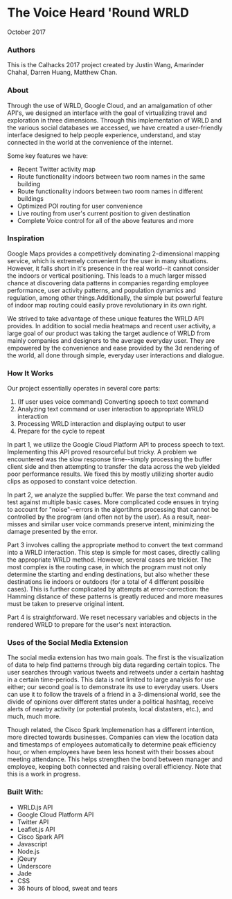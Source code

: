 # The Voice Heard 'Round WRLD

October 2017

### Authors
This is the Calhacks 2017 project created by Justin Wang, Amarinder Chahal, Darren Huang, Matthew Chan. 

### About
Through the use of WRLD, Google Cloud, and an amalgamation of other API's, we designed an interface with the goal of virtualizing travel and exploration in three dimensions.  Through this implementation of WRLD and the various social databases we accessed, we have created a user-friendly interface designed to help people experience, understand, and stay connected in the world at the convenience of the internet.

Some key features we have:

- Recent Twitter activity map
- Route functionality indoors between two room names in the same building
- Route functionality indoors between two room names in different buildings
- Optimized POI routing for user convenience
- Live routing from user's current position to given destination
- Complete Voice control for all of the above features and more

### Inspiration

Google Maps provides a competitively dominating 2-dimensional mapping service, which is extremely convenient for the user in many situations. However, it falls short in it's presence in the real world--it cannot consider the indoors or vertical positioning. This leads to a much larger missed chance at discovering data patterns in companies regarding employee performance, user activity patterns, and population dynamics and regulation, among other things.Additionally, the simple but powerful feature of indoor map routing could easily prove revolutionary in its own right.

We strived to take advantage of these unique features the WRLD API provides. In addition to social media heatmaps and recent user activity, a large goal of our product was taking the target audience of WRLD from mainly companies and designers to the average everyday user. They are empowered by the convenience and ease provided by the 3d rendering of the world, all done through simple, everyday user interactions and dialogue. 

### How It Works

Our project essentially operates in several core parts:

1. (If user uses voice command) Converting speech to text command
2. Analyzing text command or user interaction to appropriate WRLD interaction
3. Processing WRLD interaction and displaying output to user
4. Prepare for the cycle to repeat
    
In part 1, we utilize the Google Cloud Platform API to process speech to text. Implementing this API proved resourceful but tricky. A problem we encountered was the slow response time--simply processing the buffer client side and then attempting to transfer the data across the web yielded poor performance results. We fixed this by mostly utilizing shorter audio clips as opposed to constant voice detection.

In part 2, we analyze the supplied buffer. We parse the text command and test against multiple basic cases. More complicated code ensues in trying to account for "noise"--errors in the algortihms processing that cannot be controlled by the program (and often not by the user). As a result, near-misses and similar user voice commands preserve intent, minimizing the damage presented by the error.

Part 3 involves calling the appropriate method to convert the text command into a WRLD interaction. This step is simple for most cases, directly calling the appropriate WRLD method. However, several cases are trickier. The most complex is the routing case, in which the program must not only determine the starting and ending destinations, but also whether these destinations lie indoors or outdoors (for a total of 4 different possible cases). This is further complicated by attempts at error-correction: the Hamming distance of these patterns is greatly reduced and more measures must be taken to preserve original intent.

Part 4 is straightforward. We reset necessary variables and objects in the rendered WRLD to prepare for the user's next interaction.

### Uses of the Social Media Extension

The social media extension has two main goals. The first is the visualization of data to help find patterns through big data regarding certain topics. The user searches through various tweets and retweets under a certain hashtag in a certain time-periods. This data is not limited to large analysis for use either; our second goal is to demonstrate its use to everyday users. Users can use it to follow the travels of a friend in a 3-dimensional world, see the divide of opinions over different states under a political hashtag, receive alerts of nearby activity (or potential protests, local distasters, etc.), and much, much more.

Though related, the Cisco Spark Implemenation has a different intention, more directed towards businesses. Companies can view the location data and timestamps of employees automatically to determine peak efficiency hour, or when employees have been less honest with their bosses about meeting attendance. This helps strengthen the bond between manager and employee, keeping both connected and raising overall efficiency. Note that this is a work in progress.

### Built With:

- WRLD.js API
- Google Cloud Platform API
- Twitter API
- Leaflet.js API
- Cisco Spark API
- Javascript
- Node.js
- jQeury
- Underscore
- Jade
- CSS
- 36 hours of blood, sweat and tears




